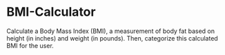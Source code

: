 # BMI-Calculator
Calculate a Body Mass Index (BMI), a measurement of body fat based on height (in inches) and weight (in pounds). Then, categorize this calculated BMI for the user.
